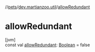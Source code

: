 //[pets](../../index.md)/[dev.martianzoo.util](index.md)/[allowRedundant](allow-redundant.md)

# allowRedundant

[jvm]\
const val [allowRedundant](allow-redundant.md): [Boolean](https://kotlinlang.org/api/latest/jvm/stdlib/kotlin/-boolean/index.html) = false
